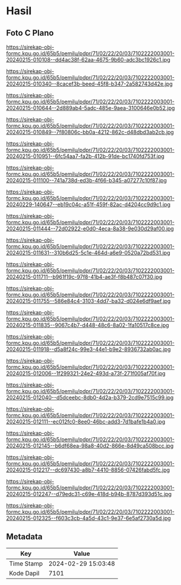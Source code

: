 # Hasil

## Foto C Plano

https://sirekap-obj-formc.kpu.go.id/65b5/pemilu/pdpr/71/02/22/20/03/7102222003001-20240215-010108--dd4ac38f-62aa-4675-9b60-adc3bc1926c1.jpg

https://sirekap-obj-formc.kpu.go.id/65b5/pemilu/pdpr/71/02/22/20/03/7102222003001-20240215-010340--8cacef3b-beed-45f8-b347-2a582743d42e.jpg

https://sirekap-obj-formc.kpu.go.id/65b5/pemilu/pdpr/71/02/22/20/03/7102222003001-20240215-010644--2d889ab4-5adc-485e-9aea-3100646e0b52.jpg

https://sirekap-obj-formc.kpu.go.id/65b5/pemilu/pdpr/71/02/22/20/03/7102222003001-20240215-010849--7f80806c-bb0a-4212-862c-d48dbd3ab2cb.jpg

https://sirekap-obj-formc.kpu.go.id/65b5/pemilu/pdpr/71/02/22/20/03/7102222003001-20240215-010951--6fc54aa7-fa2b-412b-91de-bc1740fd753f.jpg

https://sirekap-obj-formc.kpu.go.id/65b5/pemilu/pdpr/71/02/22/20/03/7102222003001-20240215-011100--741a738d-ed3b-4f66-b345-a07277c10f87.jpg

https://sirekap-obj-formc.kpu.go.id/65b5/pemilu/pdpr/71/02/22/20/03/7102222003001-20240229-140647--eb19c04c-a51f-459f-82ac-d4204cc9d9c1.jpg

https://sirekap-obj-formc.kpu.go.id/65b5/pemilu/pdpr/71/02/22/20/03/7102222003001-20240215-011444--72d02922-e0d0-4eca-8a38-9e030d29af00.jpg

https://sirekap-obj-formc.kpu.go.id/65b5/pemilu/pdpr/71/02/22/20/03/7102222003001-20240215-011631--310b6d25-5c1e-464d-a6e9-0520a72bd531.jpg

https://sirekap-obj-formc.kpu.go.id/65b5/pemilu/pdpr/71/02/22/20/03/7102222003001-20240215-011711--b961f19c-97f8-41b4-ae3f-f8b487c07f30.jpg

https://sirekap-obj-formc.kpu.go.id/65b5/pemilu/pdpr/71/02/22/20/03/7102222003001-20240215-011755--586e84c4-3103-4dd7-ba32-d024e6df9aef.jpg

https://sirekap-obj-formc.kpu.go.id/65b5/pemilu/pdpr/71/02/22/20/03/7102222003001-20240215-011835--9067c4b7-d448-48c6-8a02-1fa10517c8ce.jpg

https://sirekap-obj-formc.kpu.go.id/65b5/pemilu/pdpr/71/02/22/20/03/7102222003001-20240215-011918--d5a8f24c-99e3-44e1-b9e2-8936732ab0ac.jpg

https://sirekap-obj-formc.kpu.go.id/65b5/pemilu/pdpr/71/02/22/20/03/7102222003001-20240215-012006--1f299321-24e2-493d-a73f-271f005af70f.jpg

https://sirekap-obj-formc.kpu.go.id/65b5/pemilu/pdpr/71/02/22/20/03/7102222003001-20240215-012040--d5dceebc-8db0-4d2a-b379-2cd9e7515c99.jpg

https://sirekap-obj-formc.kpu.go.id/65b5/pemilu/pdpr/71/02/22/20/03/7102222003001-20240215-012111--ec012fc0-8ee0-46bc-add3-7d1bafe1b4a0.jpg

https://sirekap-obj-formc.kpu.go.id/65b5/pemilu/pdpr/71/02/22/20/03/7102222003001-20240215-012145--b6df68ea-98a8-40d2-866e-8d49ca508bcc.jpg

https://sirekap-obj-formc.kpu.go.id/65b5/pemilu/pdpr/71/02/22/20/03/7102222003001-20240215-012217--dc697430-a8b7-4410-8856-07426fabd5fc.jpg

https://sirekap-obj-formc.kpu.go.id/65b5/pemilu/pdpr/71/02/22/20/03/7102222003001-20240215-012247--d79edc31-c69e-418d-b94b-8787d393d51c.jpg

https://sirekap-obj-formc.kpu.go.id/65b5/pemilu/pdpr/71/02/22/20/03/7102222003001-20240215-012325--f603c3cb-4a5d-43c1-9e37-6e5af2730a5d.jpg


## Metadata

| Key        | Value               |
| ---------- | ------------------- |
| Time Stamp | 2024-02-29 15:03:48 |
| Kode Dapil | 7101                |




